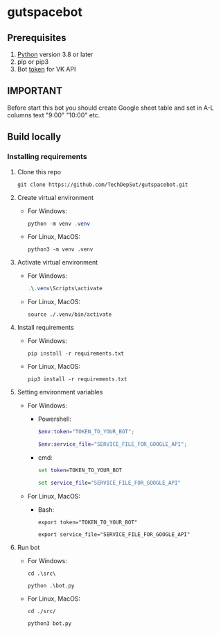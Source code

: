 # gutspacebot

## Prerequisites

1. [Python](https://python.org/) version 3.8 or later
2. pip or pip3
3. Bot [token](https://dev.vk.com/api/bots/getting-started#%D0%9F%D0%BE%D0%BB%D1%83%D1%87%D0%B5%D0%BD%D0%B8%D0%B5%20%D0%BA%D0%BB%D1%8E%D1%87%D0%B0%20%D0%B4%D0%BE%D1%81%D1%82%D1%83%D0%BF%D0%B0) for VK API

## IMPORTANT
Before start this bot you should create Google sheet table and set in A-L columns text "9:00" "10:00" etc.

## Build locally
### Installing requirements
1. Clone this repo 

    ```shell
    git clone https://github.com/TechDepSut/gutspacebot.git
    ```
2. Create virtual environment 
    
    - For Windows:

        ```Powershell
        python -m venv .venv
        ```

    - For Linux, MacOS:
    
        ```shell
        python3 -m venv .venv
        ```

3. Activate virtual environment

    - For Windows:
    
        ```Powershell
        .\.venv\Scripts\activate
        ```

    - For Linux, MacOS:

        ```shell
        source ./.venv/bin/activate
        ```

4. Install requirements

    - For Windows:

        ```shell
        pip install -r requirements.txt
        ```

    - For Linux, MacOS:
    
        ```shell
        pip3 install -r requirements.txt
        ```

1. Setting environment variables

    - For Windows:

        + Powershell:

            ```Powershell
            $env:token="TOKEN_TO_YOUR_BOT";
            ```
            ```Powershell
            $env:service_file="SERVICE_FILE_FOR_GOOGLE_API";
            ```
        
        + cmd:

            ```cmd
            set token=TOKEN_TO_YOUR_BOT
            ```
            ```cmd
            set service_file="SERVICE_FILE_FOR_GOOGLE_API"
            ```

    - For Linux, MacOS:

        + Bash:

            ```shell
            export token="TOKEN_TO_YOUR_BOT"
            ```
            ```shell
            export service_file="SERVICE_FILE_FOR_GOOGLE_API"
            ```

6. Run bot

    - For Windows:

        ```shell
        cd .\src\
        ```
        ```shell
        python .\bot.py
        ```

    - For Linux, MacOS:
    
        ```shell
        cd ./src/
        ```      
        ```shell
        python3 bot.py
        ```
